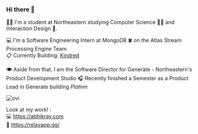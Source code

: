 ### Hi there 👋

🙋‍♂️ I'm a student at Northeastern studying Computer Science 👨‍💻 and Interaction Design 🎨. <br>

💻 I'm a Software Engineering Intern at MongoDB 🍀 on the Atlas Stream Processing Engine Team <br>
📋 Currently Building: [Kindred](https://kindredtodo.com/)  <br>

🍽️ Aside from that, I am the Software Director for Generate - Northeastern's Product Development Studio
🎧 Recently finished a Semester as a Product Lead in Generate building _Platnm_ <br>

<img src="https://github-readme-stats.vercel.app/api/top-langs?username=abhikaboy&show_icons=true&locale=en&layout=compact&theme=chartreuse-light" alt="ovi" />

Look at my work! :  <br>
💻 https://abhikray.com <br>
🦕 https://relayapp.gg/ <br>


<!--
**abhikaboy/abhikaboy** is a ✨ _special_ ✨ repository because its `README.md` (this file) appears on your GitHub profile.

Here are some ideas to get you started:

- 🔭 I’m currently working on ...
- 🌱 I’m currently learning ...
- 👯 I’m looking to collaborate on ...
- 🤔 I’m looking for help with ...
- 💬 Ask me about ...
- 📫 How to reach me: ...
- 😄 Pronouns: ...
- ⚡ Fun fact: ...
-->
